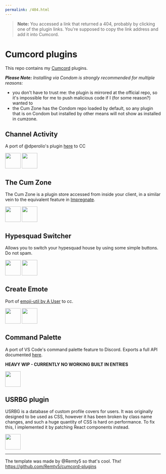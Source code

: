 ```yaml
---
permalink: /404.html
---
```

> **Note:** You accessed a link that returned a 404, probably by clicking one of the plugin links. You're supposed to copy the link address and add it into Cumcord.

# Cumcord plugins

This repo contains my [Cumcord](https://github.com/Cumcord/Cumcord/) plugins.

***Please Note:** Installing via Condom is strongly recommended for multiple reasons:*
  - you don't have to trust me: the plugin is mirrored at the official repo, so it's impossible for me to push malicious code if I (for some reason?) wanted to
  - the Cum Zone has the Condom repo loaded by default, so any plugin that is on Condom but installed by other means will not show as installed in cumzone.

## Channel Activity
A port of @dperolio's plugin [here](https://github.com/vizality-community/channel-members-activity-icons) to CC

<a target="_blank" href="https://send.cumcord.com/#https://cumcordplugins.github.io/Condom/yellowsink.github.io/cc-plugins/channel-activity"><img height="50" src="https://yellowsink.github.io/cc-plugins/assets/condom_button.png" /></a>
<a target="_blank" href="https://send.cumcord.com/#https://yellowsink.github.io/cc-plugins/channel-activity"><img height="50" src="https://yellowsink.github.io/cc-plugins/assets/cumdump_button.png" /></a>

## The Cum Zone
The Cum Zone is a plugin store accessed from inside your client, in a similar vein to the equivalent feature in [Impregnate](https://github.com/Cumcord/Impregnate).

<a target="_blank" href="https://send.cumcord.com/#https://cumcordplugins.github.io/Condom/yellowsink.github.io/cc-plugins/cum-zone"><img height="50" src="https://yellowsink.github.io/cc-plugins/assets/condom_button.png" /></a>
<a target="_blank" href="https://send.cumcord.com/#https://yellowsink.github.io/cc-plugins/cum-zone"><img height="50" src="https://yellowsink.github.io/cc-plugins/assets/cumdump_button.png" /></a>

## Hypesquad Switcher
Allows you to switch your hypesquad house by using some simple buttons. Do not spam.

<a target="_blank" href="https://send.cumcord.com/#https://cumcordplugins.github.io/Condom/yellowsink.github.io/cc-plugins/hypesquad-switcher"><img height="50" src="https://yellowsink.github.io/cc-plugins/assets/condom_button.png" /></a>
<a target="_blank" href="https://send.cumcord.com/#https://yellowsink.github.io/cc-plugins/hypesquad-switcher"><img height="50" src="https://yellowsink.github.io/cc-plugins/assets/cumdump_button.png" /></a>

## Create Emote
Port of [emoji-util by A User](https://github.com/A-User-s-Discord-Plugins/emoji-util) to cc.

<a target="_blank" href="https://send.cumcord.com/#https://cumcordplugins.github.io/Condom/yellowsink.github.io/cc-plugins/create-emote"><img height="50" src="https://yellowsink.github.io/cc-plugins/assets/condom_button.png" /></a>
<a target="_blank" href="https://send.cumcord.com/#https://yellowsink.github.io/cc-plugins/create-emote"><img height="50" src="https://yellowsink.github.io/cc-plugins/assets/cumdump_button.png" /></a>

## Command Palette
A port of VS Code's command palette feature to Discord. Exports a full API documented [here](https://yellowsink.github.io/cc-plugins/palette-docs).

**HEAVY WIP - CURRENTLY NO WORKING BUILT IN ENTRIES**

<a target="_blank" href="https://send.cumcord.com/#https://yellowsink.github.io/cc-plugins/command-palette"><img height="50" src="https://yellowsink.github.io/cc-plugins/assets/cumdump_button.png" /></a>

## USRBG plugin
USRBG is a database of custom profile covers for users.
It was originally designed to be used as CSS, however it has been broken by class name changes,
and such a huge quantity of CSS is hard on performance. To fix this, I implemented it by patching React components instead.

<!--<a target="_blank" href="https://send.cumcord.com/#https://cumcordplugins.github.io/Condom/yellowsink.github.io/cc-plugins/usrbg"><img height="50" src="https://yellowsink.github.io/cc-plugins/assets/condom_button.png" /></a>-->
<a target="_blank" href="https://send.cumcord.com/#https://yellowsink.github.io/cc-plugins/usrbg"><img height="50" src="https://yellowsink.github.io/cc-plugins/assets/cumdump_button.png" /></a>

---

The template was made by @Remty5 so that's cool. Thx! https://github.com/Remty5/cumcord-plugins
